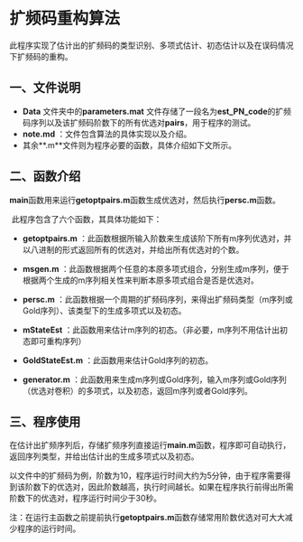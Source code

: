 # 扩频码重构算法

​	此程序实现了估计出的扩频码的类型识别、多项式估计、初态估计以及在误码情况下扩频码的重构。



## 一、文件说明

- **Data** 文件夹中的**parameters.mat** 文件存储了一段名为**est_PN_code**的扩频码序列以及该扩频码阶数下的所有优选对**pairs**，用于程序的测试。
- **note.md** ：文件包含算法的具体实现以及介绍。
- 其余**.m**文件则为程序必要的函数，具体介绍如下文所示。



## 二、函数介绍

**main**函数用来运行**getoptpairs.m**函数生成优选对，然后执行**persc.m**函数。

​	此程序包含了六个函数，其具体功能如下：

- **getoptpairs.m** ：此函数根据所输入阶数来生成该阶下所有m序列优选对，并以八进制的形式返回所有的优选对，并给出所有优选对的个数。
- **msgen.m** ：此函数根据两个任意的本原多项式组合，分别生成m序列，便于根据两个生成的m序列相关性来判断本原多项式组合是否是优选对。
- **persc.m** ：此函数根据一个周期的扩频码序列，来得出扩频码类型（m序列或Gold序列）、该类型下的生成多项式以及初态。

- **mStateEst** ：此函数用来估计m序列的初态。（非必要，m序列不用估计出初态即可重构序列） 

- **GoldStateEst.m** ：此函数用来估计Gold序列的初态。
- **generator.m** ：此函数用来生成m序列或Gold序列，输入m序列或Gold序列（优选对卷积）的多项式，以及初态，返回m序列或者Gold序列。



## 三、程序使用

​	在估计出扩频序列后，存储扩频序列直接运行**main.m**函数，程序即可自动执行，返回序列类型，并给出估计出的生成多项式以及初态。

​	以文件中的扩频码为例，阶数为10，程序运行时间大约为5分钟，由于程序需要得到该阶数下的优选对，因此阶数越高，执行时间越长。如果在程序执行前得出所需阶数下的优选对，程序运行时间少于30秒。

注：在运行主函数之前提前执行**getoptpairs.m**函数存储常用阶数优选对可大大减少程序的运行时间。
